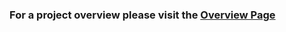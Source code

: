 <h3>For a project overview please visit the <a href='https://github.com/Kowser/Overview'>Overview Page</a></h3>